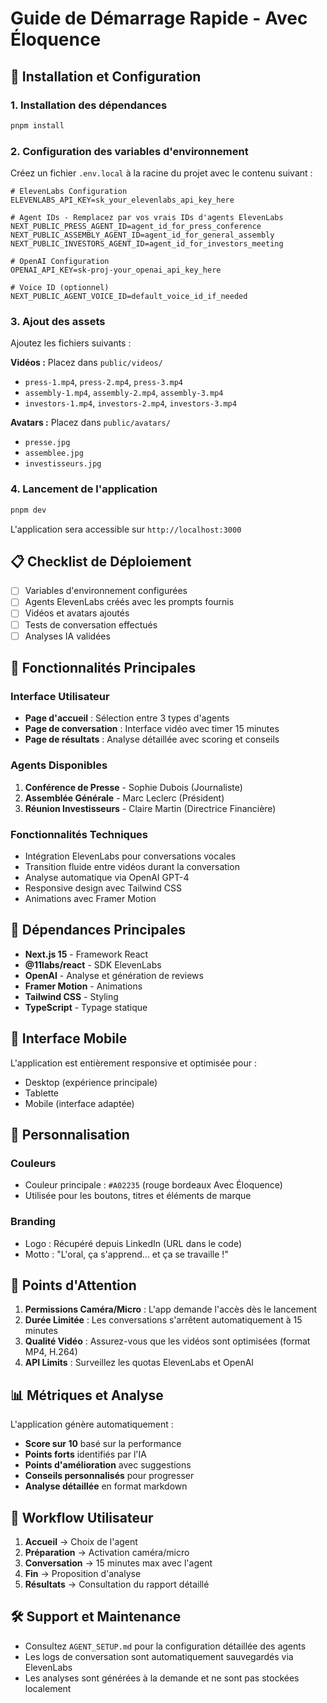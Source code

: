 # Guide de Démarrage Rapide - Avec Éloquence

## 🚀 Installation et Configuration

### 1. Installation des dépendances

```bash
pnpm install
```

### 2. Configuration des variables d'environnement

Créez un fichier `.env.local` à la racine du projet avec le contenu suivant :

```env
# ElevenLabs Configuration
ELEVENLABS_API_KEY=sk_your_elevenlabs_api_key_here

# Agent IDs - Remplacez par vos vrais IDs d'agents ElevenLabs
NEXT_PUBLIC_PRESS_AGENT_ID=agent_id_for_press_conference
NEXT_PUBLIC_ASSEMBLY_AGENT_ID=agent_id_for_general_assembly
NEXT_PUBLIC_INVESTORS_AGENT_ID=agent_id_for_investors_meeting

# OpenAI Configuration
OPENAI_API_KEY=sk-proj-your_openai_api_key_here

# Voice ID (optionnel)
NEXT_PUBLIC_AGENT_VOICE_ID=default_voice_id_if_needed
```

### 3. Ajout des assets

Ajoutez les fichiers suivants :

**Vidéos :** Placez dans `public/videos/`

- `press-1.mp4`, `press-2.mp4`, `press-3.mp4`
- `assembly-1.mp4`, `assembly-2.mp4`, `assembly-3.mp4`
- `investors-1.mp4`, `investors-2.mp4`, `investors-3.mp4`

**Avatars :** Placez dans `public/avatars/`

- `presse.jpg`
- `assemblee.jpg`
- `investisseurs.jpg`

### 4. Lancement de l'application

```bash
pnpm dev
```

L'application sera accessible sur `http://localhost:3000`

## 📋 Checklist de Déploiement

- [ ] Variables d'environnement configurées
- [ ] Agents ElevenLabs créés avec les prompts fournis
- [ ] Vidéos et avatars ajoutés
- [ ] Tests de conversation effectués
- [ ] Analyses IA validées

## 🎯 Fonctionnalités Principales

### Interface Utilisateur

- **Page d'accueil** : Sélection entre 3 types d'agents
- **Page de conversation** : Interface vidéo avec timer 15 minutes
- **Page de résultats** : Analyse détaillée avec scoring et conseils

### Agents Disponibles

1. **Conférence de Presse** - Sophie Dubois (Journaliste)
2. **Assemblée Générale** - Marc Leclerc (Président)
3. **Réunion Investisseurs** - Claire Martin (Directrice Financière)

### Fonctionnalités Techniques

- Intégration ElevenLabs pour conversations vocales
- Transition fluide entre vidéos durant la conversation
- Analyse automatique via OpenAI GPT-4
- Responsive design avec Tailwind CSS
- Animations avec Framer Motion

## 🔧 Dépendances Principales

- **Next.js 15** - Framework React
- **@11labs/react** - SDK ElevenLabs
- **OpenAI** - Analyse et génération de reviews
- **Framer Motion** - Animations
- **Tailwind CSS** - Styling
- **TypeScript** - Typage statique

## 📱 Interface Mobile

L'application est entièrement responsive et optimisée pour :

- Desktop (expérience principale)
- Tablette
- Mobile (interface adaptée)

## 🎨 Personnalisation

### Couleurs

- Couleur principale : `#A02235` (rouge bordeaux Avec Éloquence)
- Utilisée pour les boutons, titres et éléments de marque

### Branding

- Logo : Récupéré depuis LinkedIn (URL dans le code)
- Motto : "L'oral, ça s'apprend... et ça se travaille !"

## 🚨 Points d'Attention

1. **Permissions Caméra/Micro** : L'app demande l'accès dès le lancement
2. **Durée Limitée** : Les conversations s'arrêtent automatiquement à 15 minutes
3. **Qualité Vidéo** : Assurez-vous que les vidéos sont optimisées (format MP4, H.264)
4. **API Limits** : Surveillez les quotas ElevenLabs et OpenAI

## 📊 Métriques et Analyse

L'application génère automatiquement :

- **Score sur 10** basé sur la performance
- **Points forts** identifiés par l'IA
- **Points d'amélioration** avec suggestions
- **Conseils personnalisés** pour progresser
- **Analyse détaillée** en format markdown

## 🔄 Workflow Utilisateur

1. **Accueil** → Choix de l'agent
2. **Préparation** → Activation caméra/micro
3. **Conversation** → 15 minutes max avec l'agent
4. **Fin** → Proposition d'analyse
5. **Résultats** → Consultation du rapport détaillé

## 🛠️ Support et Maintenance

- Consultez `AGENT_SETUP.md` pour la configuration détaillée des agents
- Les logs de conversation sont automatiquement sauvegardés via ElevenLabs
- Les analyses sont générées à la demande et ne sont pas stockées localement
